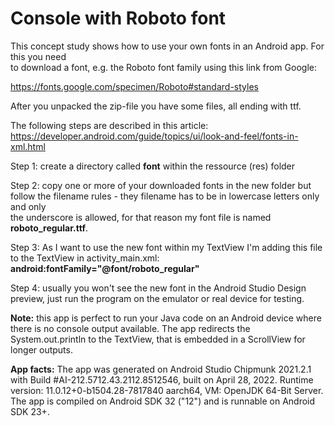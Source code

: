 # Console with Roboto font

This concept study shows how to use your own fonts in an Android app. For this you need  
to download a font, e.g. the Roboto font family using this link from Google:

https://fonts.google.com/specimen/Roboto#standard-styles

After you unpacked the zip-file you have some files, all ending with ttf.

The following steps are described in this article:
https://developer.android.com/guide/topics/ui/look-and-feel/fonts-in-xml.html

Step 1: create a directory called **font** within the ressource (res) folder

Step 2: copy one or more of your downloaded fonts in the new folder but follow 
the filename rules - they filename has to be in lowercase letters only and only  
the underscore is allowed, for that reason my font file is named **roboto_regular.ttf**.

Step 3: As I want to use the new font within my TextView I'm adding this file to 
the TextView in activity_main.xml:
**android:fontFamily="@font/roboto_regular"**

Step 4: usually you won't see the new font in the Android Studio Design preview, just 
run the program on the emulator or real device for testing.

**Note:** this app is perfect to run your Java code on an Android device where there is no 
console output available. The app redirects the System.out.println to the TextView, 
that is embedded in a ScrollView for longer outputs. 

**App facts:** The app was generated on Android Studio Chipmunk 2021.2.1 with 
Build #AI-212.5712.43.2112.8512546, built on April 28, 2022. 
Runtime version: 11.0.12+0-b1504.28-7817840 aarch64, VM: OpenJDK 64-Bit Server.
The app is compiled on Android SDK 32 ("12") and is runnable on Android SDK 23+.
